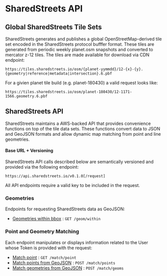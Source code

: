 # SharedStreets API

## Global SharedStreets Tile Sets

SharedStreets generates and publishes a global OpenStreetMap-derived tile set encoded in the SharedStreets protocol bufffer format. These tiles are generated from periodic weekly planet.osm snapshots and converted to mercator z-12 tiles. The tiles are made available for download via CDN endpoint:

`https://tiles.sharedstreets.io/osm/{planet-yymmdd}/12-{x}-{y}.{geometry|reference|metadata|intersection}.6.pbf` 

For a givien planet tile build (e.g. planet-180430) a valid request looks like:

`https://tiles.sharedstreets.io/osm/planet-180430/12-1171-1566.geometry.6.pbf`




## SharedStreets API 

SharedStreets maintains a AWS-backed API that provides convenience functions on top of the tile data sets. These functions convert data to JSON and GeoJSON formats and allow dynamic map matching from point and line geometries. 

#### Base URL + Versioning
SharedStreets API calls described below are semantically versioned and provided via the following endpoint:

`https://api.sharedstreets.io/v0.1.0[/request]`

All API endpoints require a valid key to be included in the request.

### Geometries

Endpoints for requesting SharedStreets data as GeoJSON:

* [Geometries within bbox](geom/within.md) : `GET /geom/within`


### Point and Geometry Matching

Each endpoint manipulates or displays information related to the User whose
Token is provided with the request:

* [Match point](match/point.md) : `GET /match/point`
* [Match points from GeoJSON](match/point.md) : `POST /match/points`
* [Match geometries from GeoJSON](match/geoms.md) : `POST /match/geoms`

